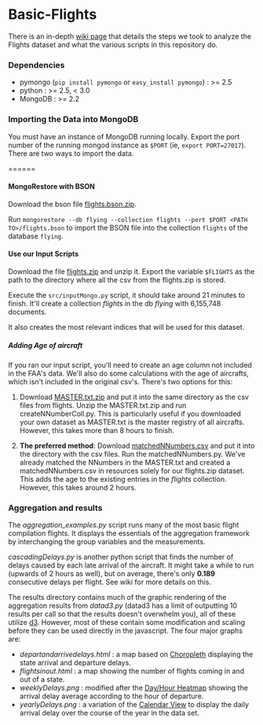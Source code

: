 Basic-Flights
=============

There is an in-depth [wiki page](http://github.com/10gen-interns/big-data-exploration/wiki/Basic-Analysis-on-Flights-Dataset) that details the steps we took to 
analyze the Flights dataset and what the various scripts in this repository do.

### Dependencies
* pymongo (`pip install pymongo` or `easy_install pymongo`) : >= 2.5
* python :  >= 2.5, < 3.0
* MongoDB : >= 2.2

### Importing the Data into MongoDB

You must have an instance of MongoDB running locally. Export the port number of the running mongod instance as `$PORT` (ie, `export PORT=27017`). 
There are two ways to import the data.

======
#### MongoRestore with BSON 
Download the bson file [flights.bson.zip](http://s3.amazonaws.com/big-data-wiki/flights.bson.zip). 

Run `mongorestore --db flying --collection flights --port $PORT <PATH TO>/flights.bson` to import the BSON file into the collection `flights` of the database `flying`. 

#### Use our Input Scripts

Download the file [flights.zip](http://s3.amazonaws.com/big-data-wiki/flights.zip) and unzip it. Export the variable `$FLIGHTS` as the path to the directory where all the csv from the flights.zip is stored. 

Execute the `src/inputMongo.py` script, it should take around 21 minutes to finish. It'll create a collection *flights* in the db *flying* with 6,155,748 documents.

It also creates the most relevant indices that will be used for this dataset. 

##### Adding Age of aircraft
If you ran our input script, you'll need to create an age column not included in the FAA's data. We'll also do some calculations with the age of aircrafts, which isn't included in the original csv's. There's two options for this:

1. Download [MASTER.txt.zip](http://s3.amazonaws.com/big-data-wiki/MASTER.txt.zip) and put it into the same directory as the csv files from flights. Unzip the MASTER.txt.zip and run createNNumberColl.py. This is particularly useful if you downloaded your own dataset as MASTER.txt is the master registry of all aircrafts. However, this takes more than 8 hours to finish.

2. **The preferred method**: Download [matchedNNumbers.csv](http://s3.amazonaws.com/big-data-wiki/matchedNNumbers.csv) and put it into the directory with the csv files. Run the matchedNNumbers.py. We've already matched the NNumbers in the MASTER.txt and created a matchedNNumbers.csv in resources solely for our flights.zip dataset. This adds the age to the existing entries in the *flights* collection. However, this takes around 2 hours.  

### Aggregation and results 

The *aggregation_examples.py* script runs many of the most basic flight compilation flights. It displays the essentials of the aggregation framework by interchanging the group variables and the measurements. 

*cascadingDelays.py* is another python script that finds the number of delays caused by each late arrival of the aircraft. It might take a while to run (upwards of 2 hours as well), but on average, there's only **0.189** consecutive delays per flight. See wiki for more details on this.

The results directory contains much of the graphic rendering of the aggregation results from *datad3.py* (datad3 has a limit of outputting 10 results per call so that the results doesn't overwhelm you), all of these utilize [d3](http://d3js.org). However, most of these contain some modification and scaling before they can be used directly in the javascript. The four major graphs are:
* *departandarrivedelays.html* : a map based on [Choropleth](http://bl.ocks.org/4060606) displaying the state arrival and departure delays.
* *flightsinout.html* : a map showing the number of flights coming in and out of a state.
* *weeklyDelays.png* : modified after the [Day/Hour Heatmap](http://bl.ocks.org/tjdecke/5558084) showing the arrival delay average according to the hour of departure.
* *yearlyDelays.png* : a variation of the [Calendar View](http://blo.ocks.org/mbostock/4063318) to display the daily arrival delay over the course of the year in the data set. 


